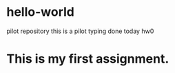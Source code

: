 # hello-world
pilot repository
this is a pilot typing done today
hw0

# This is my first assignment.